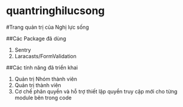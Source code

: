 quantringhilucsong
==================

#Trang quản trị của Nghị lực sống

##Các Package đã dùng
1. Sentry
2. Laracasts/FormValidation


##Các tính năng đã triển khai
1. Quản trị Nhóm thành viên
2. Quản trị thành viên
3. Cơ chế phân quyền và hỗ trợ thiết lập quyền truy cập mới cho từng module bên trong code